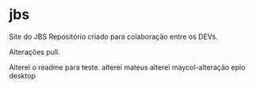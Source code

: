 # jbs
Site do JBS
Repositório criado para colaboração entre os DEVs.

Alterações pull.


Alterei o readme para teste.
alterei mateus
alterei maycol-alteração eplo desktop
